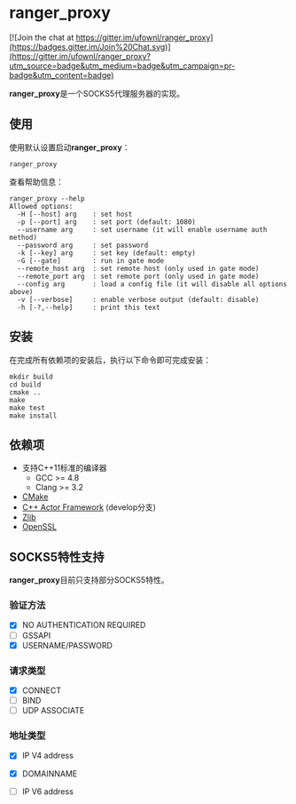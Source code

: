 # ranger_proxy
[![Join the chat at https://gitter.im/ufownl/ranger_proxy](https://badges.gitter.im/Join%20Chat.svg)](https://gitter.im/ufownl/ranger_proxy?utm_source=badge&utm_medium=badge&utm_campaign=pr-badge&utm_content=badge)

**ranger_proxy**是一个SOCKS5代理服务器的实现。

## 使用
使用默认设置启动**ranger_proxy**：
```
ranger_proxy
```
查看帮助信息：
```
ranger_proxy --help
Allowed options:
  -H [--host] arg    : set host
  -p [--port] arg    : set port (default: 1080)
  --username arg     : set username (it will enable username auth method)
  --password arg     : set password
  -k [--key] arg     : set key (default: empty)
  -G [--gate]        : run in gate mode
  --remote_host arg  : set remote host (only used in gate mode)
  --remote_port arg  : set remote port (only used in gate mode)
  --config arg       : load a config file (it will disable all options above)
  -v [--verbose]     : enable verbose output (default: disable)
  -h [-?,--help]     : print this text
```

## 安装
在完成所有依赖项的安装后，执行以下命令即可完成安装：
```
mkdir build
cd build
cmake ..
make
make test
make install
```

## 依赖项
* 支持C++11标准的编译器
  * GCC >= 4.8
  * Clang >= 3.2
* [CMake](http://www.cmake.org)
* [C++ Actor Framework](https://github.com/actor-framework/actor-framework) (develop分支)
* [Zlib](http://www.zlib.net)
* [OpenSSL](http://www.openssl.org)

## SOCKS5特性支持
**ranger_proxy**目前只支持部分SOCKS5特性。

### 验证方法
- [x] NO AUTHENTICATION REQUIRED
- [ ] GSSAPI
- [x] USERNAME/PASSWORD

### 请求类型
- [x] CONNECT
- [ ] BIND
- [ ] UDP ASSOCIATE

### 地址类型
- [x] IP V4 address
- [x] DOMAINNAME
- [ ] IP V6 address


